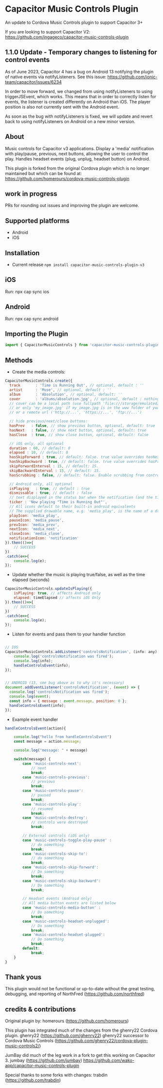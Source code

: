 # Capacitor Music Controls Plugin

An update to Cordova Music Controls plugin to support Capacitor 3+

If you are looking to support Capacitor V2:
https://github.com/ingageco/capacitor-music-controls-plugin

## 1.1.0 Update - Temporary changes to listening for control events

As of June 2023, Capacitor 4 has a bug on Android 13 notifying the plugin of native events via notifyListeners. See this issue: https://github.com/ionic-team/capacitor/issues/6234

In order to move forward, we changed from using notifyListeners to using triggerJSEvent, which works. This means that in order to correctly listen for events, the listener is created differently on Android than iOS. The player position is also not currently sent with the Android event. 

As soon as the bug with notifyListeners is fixed, we will update and revert back to using notifyListeners on Android on a new minor version.

## About

Music controls for Capacitor v3 applications. Display a 'media' notification with play/pause, previous, next buttons, allowing the user to control the play. Handles headset events (plug, unplug, headset button) on Android.

This plugin is forked from the original Cordova plugin which is no longer maintained but which can be found at:
https://github.com/homerours/cordova-music-controls-plugin

##  work in progress

PRs for rounding out issues and improving the plugin are welcome.

## Supported platforms

- Android
- iOS

## Installation

- Current release
`npm install capacitor-music-controls-plugin-v3`

## iOS

Run:
npx cap sync ios

## Android

Run:
npx cap sync android

## Importing the Plugin

```javascript
import { CapacitorMusicControls } from 'capacitor-music-controls-plugin-v3'
```

## Methods

- Create the media controls:
```javascript
CapacitorMusicControls.create({
  track       : 'Time is Running Out', // optional, default : ''
  artist      : 'Muse', // optional, default : ''
  album       : 'Absolution', // optional, default: ''
  cover       : 'albums/absolution.jpg', // optional, default : nothing
  // cover can be a local path (use fullpath 'file:///storage/emulated/...', 
  // or only 'my_image.jpg' if my_image.jpg is in the www folder of your app)
  // or a remote url ('http://...', 'https://...', 'ftp://...')

  // hide previous/next/close buttons:
  hasPrev   : false, // show previous button, optional, default: true
  hasNext   : false, // show next button, optional, default: true
  hasClose  : true, // show close button, optional, default: false

  // iOS only, all optional
  duration : 60, // default: 0
  elapsed : 10, // default: 0
  hasSkipForward : true, // default: false. true value overrides hasNext.
  hasSkipBackward : true, // default: false. true value overrides hasPrev.
  skipForwardInterval : 15, // default: 15.
  skipBackwardInterval : 15, // default: 15.
  hasScrubbing : false, // default: false. Enable scrubbing from control center progress bar 

  // Android only, all optional
  isPlaying   : true, // default : true
  dismissable : true, // default : false
  // text displayed in the status bar when the notification (and the ticker) are updated
  ticker : 'Now playing "Time is Running Out"',
  // All icons default to their built-in android equivalents
  // The supplied drawable name, e.g. 'media_play', is the name of a drawable found under android/res/drawable* folders
  playIcon: 'media_play',
  pauseIcon: 'media_pause',
  prevIcon: 'media_prev',
  nextIcon: 'media_next',
  closeIcon: 'media_close',
  notificationIcon: 'notification'
}).then(()=>{
	// SUCCESS
})
.catch(e=>{
	console.log(e);
});
```

- Update whether the music is playing true/false, as well as the time elapsed (seconds)

```javascript
CapacitorMusicControls.updateIsPlaying({
    isPlaying: true, // affects Android only
    elapsed: timeElapsed // affects iOS Only
}).then(()=>{
	// SUCCESS
})
.catch(e=>{
	console.log(e);
});
```

- Listen for events and pass them to your handler function

```javascript

// IOS
CapacitorMusicControls.addListener('controlsNotification', (info: any) => {
    console.log('controlsNotification was fired');
    console.log(info);
    handleControlsEvent(info);
});


// ANDROID (13, see bug above as to why it's necessary)
document.addEventListener('controlsNotification', (event) => {
  console.log('controlsNotification was fired');
  console.log(event);
  const info = { message : event.message, position: 0 };
  handleControlsEvent(info);
});

```



- Example event handler

```javascript
handleControlsEvent(action){

	console.log("hello from handleControlsEvent")
	const message = action.message;

	console.log("message: " + message)

	switch(message) {
		case 'music-controls-next':
			// next
			break;
		case 'music-controls-previous':
			// previous
			break;
		case 'music-controls-pause':
			// paused
			break;
		case 'music-controls-play':
			// resumed
			break;
		case 'music-controls-destroy':
			// controls were destroyed
			break;

		// External controls (iOS only)
		case 'music-controls-toggle-play-pause' :
			// do something
			break;
		case 'music-controls-skip-to':
			// do something
			break;
		case 'music-controls-skip-forward':
			// Do something
			break;
		case 'music-controls-skip-backward':
			// Do something
			break;

		// Headset events (Android only)
		// All media button events are listed below
		case 'music-controls-media-button' :
			// Do something
			break;
		case 'music-controls-headset-unplugged':
			// Do something
			break;
		case 'music-controls-headset-plugged':
			// Do something
			break;
		default:
			break;
	}
}
```

## Thank yous

This plugin would not be functional or up-to-date without the great testing, debugging, and reporting of NorthFred (https://github.com/northfred)

## credits & contributions

Original plugin by:
homerours (https://github.com/homerours)

This plugin has integrated much of the changes from the ghenry22 Cordova plugin.
ghenry22 (https://github.com/ghenry22)
ghenry22 successor to Cordova Music Controls (https://github.com/ghenry22/cordova-plugin-music-controls2/)

JumBay did much of the leg work in a fork to get this working on Capacitor 3. 
jumbay (https://github.com/jumbay)
https://github.com/wako-app/capacitor-music-controls-plugin

Special thanks to some forks with changes: 
trabdin (https://github.com/trabdin)
